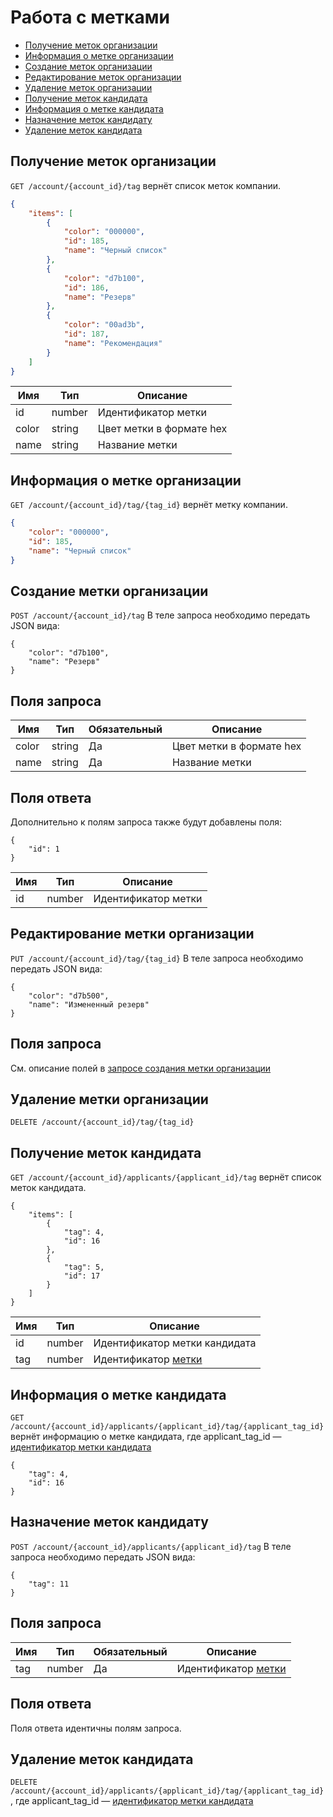 # Работа с метками

* [Получение меток организации](#account-tags-list)
* [Информация о метке организации](#account-tags-view)
* [Создание меток организации](#account-tags-create)
* [Редактирование меток организации](#account-tags-edit)
* [Удаление меток организации](#account-tags-delete)
* [Получение меток кандидата](#applicant-tags-list)
* [Информация о метке кандидата](#applicant-tags-view)
* [Назначение меток кандидату](#applicant-tags-edit)
* [Удаление меток кандидата](#applicant-tags-delete)

<a name="account-tags-list"></a>
## Получение меток организации

`GET /account/{account_id}/tag` вернёт список меток компании.

```json
{
    "items": [
        {
            "color": "000000",
            "id": 185,
            "name": "Черный список"
        },
        {
            "color": "d7b100",
            "id": 186,
            "name": "Резерв"
        },
        {
            "color": "00ad3b",
            "id": 187,
            "name": "Рекомендация"
        }
    ]
}
```

Имя | Тип | Описание
 --- | --- | ---
 id |  number | Идентификатор метки
 color | string | Цвет метки в формате hex
 name | string | Название метки
 
<a name="account-tags-view"></a>
## Информация о метке организации

`GET /account/{account_id}/tag/{tag_id}` вернёт метку компании.

```json
{
    "color": "000000",
    "id": 185,
    "name": "Черный список"
}
```

<a name="account-tags-create"></a>
## Создание метки организации

`POST /account/{account_id}/tag`
В теле запроса необходимо передать JSON вида:

```
{
    "color": "d7b100",
    "name": "Резерв"
}
```

## Поля запроса
Имя | Тип | Обязательный | Описание
 --- | --- | --- | ---
 color | string | Да | Цвет метки в формате hex
 name | string | Да | Название метки

## Поля ответа
Дополнительно к полям запроса также будут добавлены поля:

```
{
    "id": 1
}
```
Имя | Тип | Описание
 --- | --- | ---
 id |  number | Идентификатор метки
 
<a name="account-tags-edit"></a>
## Редактирование метки организации

`PUT /account/{account_id}/tag/{tag_id}`
В теле запроса необходимо передать JSON вида:

```
{
    "color": "d7b500",
    "name": "Измененный резерв"
}
```

## Поля запроса
См. описание полей в [запросе создания метки организации](#account-tags-create)
 
<a name="account-tags-delete"></a>
## Удаление метки организации

`DELETE /account/{account_id}/tag/{tag_id}`
 
<a name="applicant-tags-list"></a>
## Получение меток кандидата

`GET /account/{account_id}/applicants/{applicant_id}/tag` вернёт список меток кандидата.

```
{
    "items": [
        {
            "tag": 4,
            "id": 16
        },
        {
            "tag": 5,
            "id": 17
        }
    ]
}
```

Имя | Тип | Описание
 --- | --- | ---
 id |  number | Идентификатор метки кандидата <a name="applicant-tag-id"></a>
 tag | number | Идентификатор [метки](#account-tags-list)
 
 <a name="applicant-tags-view"></a>
## Информация о метке кандидата

`GET /account/{account_id}/applicants/{applicant_id}/tag/{applicant_tag_id}` вернёт информацию о метке кандидата, где applicant_tag_id — [идентификатор метки кандидата](#applicant-tag-id)

```
{
    "tag": 4,
    "id": 16
}
```

 
<a name="applicant-tags-edit"></a>
## Назначение меток кандидату

`POST /account/{account_id}/applicants/{applicant_id}/tag`
В теле запроса необходимо передать JSON вида:

```
{
    "tag": 11
}
```
## Поля запроса
Имя | Тип | Обязательный | Описание
 --- | --- | --- | ---
 tag | number | Да | Идентификатор [метки](#account-tags-list)
 
## Поля ответа
Поля ответа идентичны полям запроса.

<a name="applicant-tags-delete"></a>
## Удаление меток кандидата

`DELETE /account/{account_id}/applicants/{applicant_id}/tag/{applicant_tag_id}`, где applicant_tag_id — [идентификатор метки кандидата](#applicant-tag-id)

